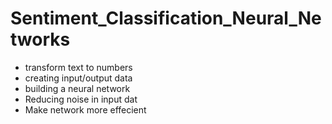 # Sentiment_Classification_Neural_Networks
* transform text to numbers
* creating input/output data
* building a neural network
* Reducing noise in input dat
* Make network more effecient
